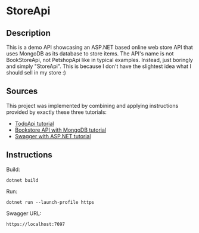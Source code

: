 # StoreApi

## Description

This is a demo API showcasing an ASP.NET based online web store API that uses MongoDB as its database to store items.
The API's name is not BookStoreApi, not PetshopApi like in typical examples. Instead, just boringly and simply "StoreApi".
This is because I don't have the slightest idea what I should sell in my store :)

## Sources

This project was implemented by combining and applying instructions provided by exactly these three tutorials:

* [TodoApi tutorial](https://learn.microsoft.com/en-us/aspnet/core/tutorials/first-web-api?view=aspnetcore-8.0&amp;tabs=visual-studio-code)
* [Bookstore API with MongoDB tutorial](https://learn.microsoft.com/en-us/aspnet/core/tutorials/first-mongo-app)
* [Swagger with ASP.NET tutorial](https://learn.microsoft.com/en-us/aspnet/core/tutorials/web-api-help-pages-using-swagger?view=aspnetcore-8.0)

## Instructions

Build:

```dotnet build```

Run:

```dotnet run --launch-profile https```

Swagger URL:

```
https://localhost:7097
```

